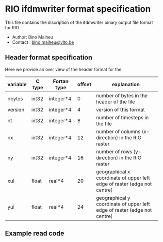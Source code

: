 RIO ifdmwriter format specification
===================================

This file contains the discription of the ifdmwriter binary output file format for RIO

* Author: Bino Maiheu
* Contact : bino.maiheu@vito.be

## Header format specification

Here we provide an over view of the header format for the 


| variable | C type  | Fortan type | offset | explanation                                                              |
|----------|---------|-------------|--------|--------------------------------------------------------------------------|
| nbytes   |   int32 |   integer*4 |      0 | number of bytes in the header of the file                                |
| version  |   int32 |   integer*4 |      4 | version of this format                                                   |
| nt       |   int32 |   integer*4 |      8 | number of timesteps in the file                                          |
| nx       |   int32 |   integer*4 |     12 | number of columns (x-direction) in the RIO raster                        |
| ny       |   int32 |   integer*4 |     16 | number of rows (y-direction) in the RIO raster                           |
| xul      |   float |      real*4 |     20 | geographical x coordinate of upper left edge of raster (edge not centre) |
| yul      |   float |      real*4 |     24 | geographical y coordinate of upper left edge of raster (edge not centre) |



## Example read code
